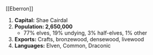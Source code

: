 [[Eberron]]

1. **Capital:** Shae Cairdal
2. **Population: 2,650,000** 
    - 77% elves, 19% undying, 3% half-elves, 1% other
3. **Exports:** Crafts, bronzewood, densewood, livewood 
4. **Languages:** Elven, Common, Draconic